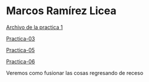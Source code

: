 # Marcos Ramírez Licea 
[Archivo de la practica 1](./practica-01.md)

[Practica-03](https://github.com/DaFrik19/practica-03)

[Practica-05](practica-05.md)

[Practica-06](https://github.com/DaFrik19/prac6)

Veremos como fusionar las cosas regresando de receso